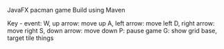 JavaFX pacman game
Build using Maven

Key - event:
  W, up arrow: move up
  A, left arrow: move left
  D, right arrow: move right
  S, down arrow: move down
  P: pause game
  G: show grid base, target tile things
